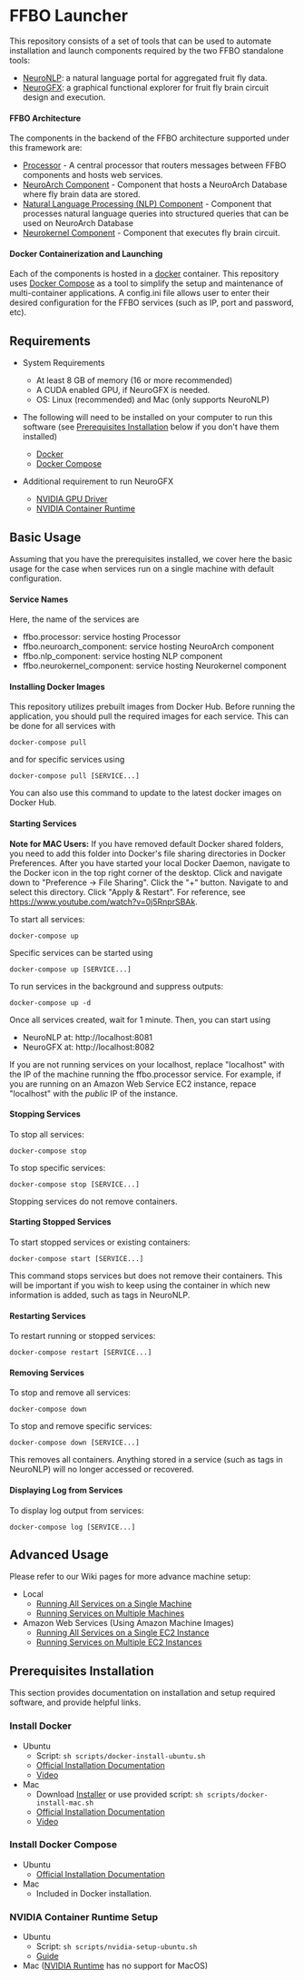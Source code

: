 # FFBO Launcher

This repository consists of a set of tools that can be used to automate installation and launch components required by the two FFBO standalone tools:
* [NeuroNLP](https://neuronlp.fruitflybrain.org): a natural language portal for aggregated fruit fly data.
* [NeuroGFX](https://neurogfx.fruitflybrain.org): a graphical functional explorer for fruit fly brain circuit design and execution.

#### FFBO Architecture

The components in the backend of the FFBO architecture supported under this framework are:
* [Processor](https://github.com/fruitflybrain/ffbo.processor) - A central processor that routers messages between FFBO components and hosts web services.
* [NeuroArch Component](https://github.com/fruitflybrain/ffbo.neuroarch_component) - Component that hosts a NeuroArch Database where fly brain data are stored.
* [Natural Language Processing (NLP) Component](https://github.com/fruitflybrain/ffbo.nlp_component) - Component that processes natural language queries into structured queries that can be used on NeuroArch Database
* [Neurokernel Component](https://github.com/fruitflybrain/ffbo.neurokernel_component) - Component that executes fly brain circuit.

#### Docker Containerization and Launching

Each of the components is hosted in a [docker](https://docker.com) container. This repository uses
[Docker Compose](https://docs.docker.com/compose) as a tool to simplify the setup and maintenance of multi-container applications.
A config.ini file allows user to enter their desired configuration for the FFBO services (such as IP, port and password, etc).

## Requirements

- System Requirements
  - At least 8 GB of memory (16 or more recommended)
  - A CUDA enabled GPU, if NeuroGFX is needed.
  - OS: Linux (recommended) and Mac (only supports NeuroNLP)

- The following will need to be installed on your computer to run this software (see [Prerequisites Installation](#requirement_install) below if you don't have them installed) 
  - [Docker](https://docs.docker.com/install/)
  - [Docker Compose](https://docs.docker.com/compose/install/)
- Additional requirement to run NeuroGFX
  - [NVIDIA GPU Driver](https://www.nvidia.com/drivers)
  - [NVIDIA Container Runtime](https://github.com/NVIDIA/nvidia-container-runtime)


## Basic Usage

Assuming that you have the prerequisites installed, we cover here the basic usage for
the case when services run on a single machine with default configuration. 

#### Service Names
Here, the name of the services are
- ffbo.processor: service hosting Processor
- ffbo.neuroarch_component: service hosting NeuroArch component
- ffbo.nlp_component: service hosting NLP component
- ffbo.neurokernel_component: service hosting Neurokernel component

#### Installing Docker Images
This repository utilizes prebuilt images from Docker Hub. Before running the application,
you should pull the required images for each service. This can be done for all services with
    
    docker-compose pull
    
and for specific services using
    
    docker-compose pull [SERVICE...]
    
You can also use this command to update to the latest docker images on Docker Hub.

#### Starting Services
__Note for MAC Users:__ If you have removed default Docker shared folders, you need to add this folder into Docker's file sharing directories in Docker Preferences. After you have started your local Docker Daemon, navigate to the Docker icon in the top right corner of the desktop. Click and navigate down to "Preference -> File Sharing". Click the "+" button. Navigate to and select this directory. Click "Apply & Restart". For reference, see https://www.youtube.com/watch?v=0j5RnprSBAk.

To start all services:
    
    docker-compose up
    
Specific services can be started using

    docker-compose up [SERVICE...]
    
To run services in the background and suppress outputs:
    
    docker-compose up -d
    
Once all services created, wait for 1 minute. Then, you can start using
- NeuroNLP at: http://localhost:8081
- NeuroGFX at: http://localhost:8082

If you are not running services on your localhost, replace "localhost" with
the IP of the machine running the ffbo.processor service. 
For example, if you are running on an Amazon Web Service EC2 instance, 
repace "localhost" with the *public* IP of the instance.

#### Stopping Services

To stop all services:
     
    docker-compose stop
    
To stop specific services:
    
    docker-compose stop [SERVICE...]
    
Stopping services do not remove containers. 

#### Starting Stopped Services

To start stopped services or existing containers:
    
    docker-compose start [SERVICE...]
    
This command stops services but does not remove their containers.
This will be important if you wish to keep using the container
in which new information is added, such as tags in NeuroNLP.

#### Restarting Services

To restart running or stopped services:
    
    docker-compose restart [SERVICE...]

#### Removing Services

To stop and remove all services:
    
    docker-compose down
    
To stop and remove specific services:
    
    docker-compose down [SERVICE...]
    
This removes all containers. Anything stored in a service (such as tags in NeuroNLP)
will no longer accessed or recovered.

#### Displaying Log from Services
To display log output from services:
    
    docker-compose log [SERVICE...]
    

## Advanced Usage
Please refer to our Wiki pages for more advance machine setup:
-  Local
   -  [Running All Services on a Single Machine](https://github.com/fruitflybrain/ffbo.launcher/wiki/Execution-on-a-Single-Local-Computer)
   -  [Running Services on Multiple Machines](https://github.com/fruitflybrain/ffbo.launcher/wiki/Execution-on-Multiple-Local-Computers)
-  Amazon Web Services (Using Amazon Machine Images)
   -  [Running All Services on a Single EC2 Instance]()
   -  [Running Services on Multiple EC2 Instances]()

## <a name="requirement_install"></a>Prerequisites Installation

This section provides documentation on installation and setup required software, and provide helpful links.

### Install Docker

- Ubuntu
  -  Script: `sh scripts/docker-install-ubuntu.sh`
  -  [Official Installation Documentation](https://docs.docker.com/install/linux/docker-ce/ubuntu/)
  -  [Video](https://www.youtube.com/watch?v=V9AKvZZCWLc)
- Mac
  -  Download [Installer](https://download.docker.com/mac/stable/Docker.dmg) or use provided script: `sh scripts/docker-install-mac.sh`
  -  [Official Installation Documentation](https://docs.docker.com/docker-for-mac/install/)
  -  [Video](https://www.youtube.com/watch?v=lNkVxDSRo7M)
<!---- Windows
  -  Script: `sh scripts/docker-install-win.sh`
  -  [Guide](https://docs.docker.com/docker-for-windows/install/)
  -  [Video](https://www.youtube.com/watch?v=S7NVloq0EBc)-->
  
### Install Docker Compose

- Ubuntu
  -  [Official Installation Documentation](https://docs.docker.com/compose/install/#install-compose)
- Mac
  -  Included in Docker installation.

### NVIDIA Container Runtime Setup
- Ubuntu
  -  Script: `sh scripts/nvidia-setup-ubuntu.sh`
  -  [Guide](https://github.com/fruitflybrain/ffbo.launcher/wiki/NVIDIA-Runtime-Setup-for-Ubuntu)
- Mac ([NVIDIA Runtime](https://github.com/NVIDIA/nvidia-container-runtime) has no support for MacOS)
<!--- Windows ([NVIDIA Runtime](https://github.com/NVIDIA/nvidia-container-runtime) has no support for Windows)-->


